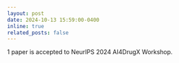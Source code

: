 ```yaml
---
layout: post
date: 2024-10-13 15:59:00-0400
inline: true
related_posts: false
---
```


1 paper is accepted to NeurIPS 2024 AI4DrugX Workshop.
